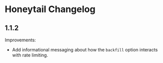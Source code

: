 # Honeytail Changelog

## 1.1.2

Improvements:

- Add informational messaging about how the `backfill` option interacts with rate limiting.

